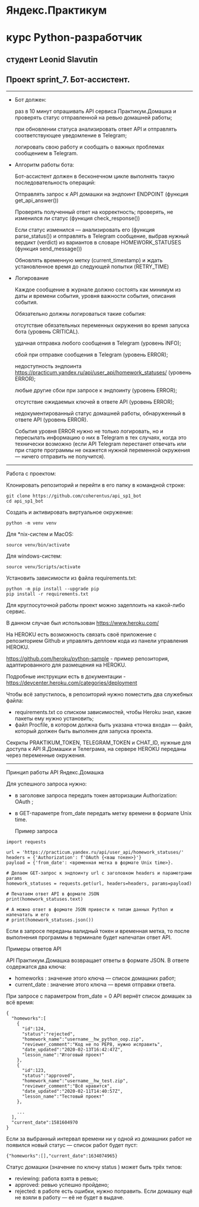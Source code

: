 # Яндекс.Практикум

# курс Python-разработчик

## студент  Leonid Slavutin

## Проект sprint_7.  Бот-ассистент.

***

* Бот должен:

  раз в 10 минут опрашивать API сервиса Практикум.Домашка и проверять статус отправленной на ревью домашней работы;
  
  при обновлении статуса анализировать ответ API и отправлять соответствующее уведомление в Telegram;
  
  логировать свою работу и сообщать о важных проблемах сообщением в Telegram.

* Алгоритм работы бота:

  Бот-ассистент должен в бесконечном цикле выполнять такую последовательность операций:
  
    Отправлять запрос к API домашки на эндпоинт ENDPOINT (функция get_api_answer())
    
    Проверять полученный ответ на корректность; проверять, не изменился ли статус (функция check_response())
    
    Если статус изменился — анализировать его (функция parse_status()) и отправлять в Telegram сообщение, выбрав нужный вердикт (verdict) из вариантов в словаре HOMEWORK_STATUSES (функция send_message())
    
    Обновлять временную метку (current_timestamp) и ждать установленное время до следующей попытки (RETRY_TIME)
    
* Логирование

  Каждое сообщение в журнале должно состоять как минимум из даты и времени события, уровня важности события, описания события.
  
  Обязательно должны логироваться такие события:
  
  отсутствие обязательных переменных окружения во время запуска бота (уровень CRITICAL).
  
  удачная отправка любого сообщения в Telegram (уровень INFO);
  
  сбой при отправке сообщения в Telegram (уровень ERROR);
  
  недоступность эндпоинта https://practicum.yandex.ru/api/user_api/homework_statuses/ (уровень ERROR);
  
  любые другие сбои при запросе к эндпоинту (уровень ERROR);
  
  отсутствие ожидаемых ключей в ответе API (уровень ERROR);
  
  недокументированный статус домашней работы, обнаруженный в ответе API (уровень ERROR).
  
  События уровня ERROR нужно не только логировать, но и пересылать информацию о них в Telegram в тех случаях, когда это технически возможно (если API Telegram перестанет отвечать или при старте программы не окажется нужной переменной окружения — ничего отправить не получится).

***

Работа с проектом:

Клонировать репозиторий и перейти в его папку в командной строке:

```
git clone https://github.com/coherentus/api_sp1_bot
cd api_sp1_bot
```

Cоздать и активировать виртуальное окружение:

```
python -m venv venv
```

Для *nix-систем и MacOS:

```
source venv/bin/activate
```

Для windows-систем:

```
source venv/Scripts/activate
```

Установить зависимости из файла requirements.txt:

```
python -m pip install --upgrade pip
pip install -r requirements.txt
```

Для круглосуточной работы проект можно задеплоить на какой-либо сервис.

В данном случае был использован https://www.heroku.com/

На HEROKU есть возможность связать своё приложение с репозиторием Github и управлять деплоем кода из панели управления HEROKU.

https://github.com/heroku/python-sample - пример репозитория, адаптированного для размещения на HEROKU.

Подробные инструкции есть в документации - https://devcenter.heroku.com/categories/deployment

Чтобы всё запустилось, в репозиторий нужно поместить два служебных файла:

* requirements.txt со списком зависимостей, чтобы Heroku знал, какие пакеты ему нужно установить;
* файл Procfile, в котором должна быть указана «точка входа» — файл, который должен быть выполнен для запуска проекта.

Секркты PRAKTIKUM_TOKEN, TELEGRAM_TOKEN и CHAT_ID, нужные для доступа к API Я.Домашки и Телеграма, на сервере HEROKU переданы через переменные окружения.
***
Принцип работы API Яндекс.Домашка

Для успешного запроса нужно:
* в заголовке запроса передать токен авторизации Authorization: OAuth <token> ;
* в GET-параметре from_date передать метку времени в формате Unix time.

  Пример запроса
```
import requests

url = 'https://practicum.yandex.ru/api/user_api/homework_statuses/'
headers = {'Authorization': f'OAuth {<ваш токен>}'}
payload = {'from_date': <временная метка в формате Unix time>}.

# Делаем GET-запрос к эндпоинту url с заголовком headers и параметрами params
homework_statuses = requests.get(url, headers=headers, params=payload)

# Печатаем ответ API в формате JSON
print(homework_statuses.text)

# А можно ответ в формате JSON привести к типам данных Python и напечатать и его
# print(homework_statuses.json())
```
  
Если в запросе переданы валидный токен и временная метка, то после выполнения программы в терминале будет напечатан ответ API.
  
Примеры ответов API
  
API Практикум.Домашка возвращает ответы в формате JSON. В ответе содержатся два ключа:
  
* homeworks : значение этого ключа — список домашних работ;
* current_date : значение этого ключа — время отправки ответа.
  
При запросе с параметром from_date = 0 API вернёт список домашек за всё время:

```
{
  "homeworks":[
    {
      "id":124,
      "status":"rejected",
      "homework_name":"username__hw_python_oop.zip",
      "reviewer_comment":"Код не по PEP8, нужно исправить",
      "date_updated":"2020-02-13T16:42:47Z",
      "lesson_name":"Итоговый проект"
    },
    {
      "id":123,
      "status":"approved",
      "homework_name":"username__hw_test.zip",
      "reviewer_comment":"Всё нравится",
      "date_updated":"2020-02-11T14:40:57Z",
      "lesson_name":"Тестовый проект"
    },

    ...
  ],
  "current_date":1581604970
}
```
  
Если за выбранный интервал времени ни у одной из домашних работ не появился новый статус — список работ будет пуст:
```
{"homeworks":[],"current_date":1634074965}
```

Статус домашки (значение по ключу status ) может быть трёх типов:
* reviewing: работа взята в ревью;
* approved: ревью успешно пройдено;
* rejected: в работе есть ошибки, нужно поправить.
Если домашку ещё не взяли в работу — её не будет в выдаче.
